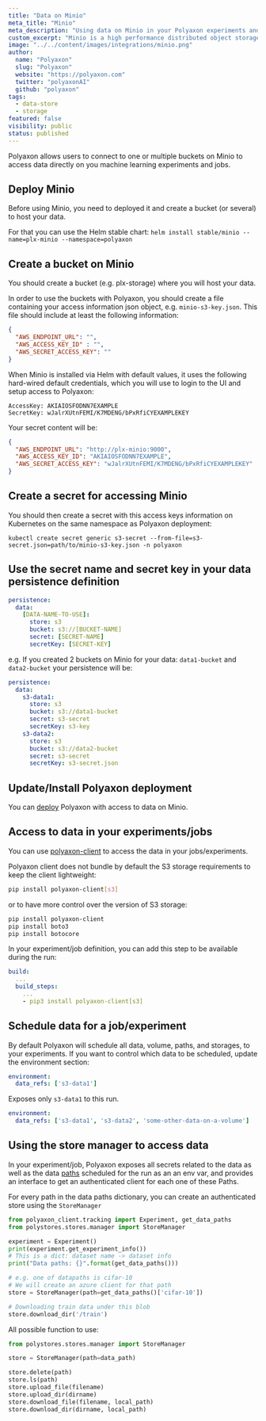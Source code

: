 ```yaml
---
title: "Data on Minio"
meta_title: "Minio"
meta_description: "Using data on Minio in your Polyaxon experiments and jobs. Polyaxon allows users to connect to one or multiple buckets on Minio to access data directly on you machine learning experiments."
custom_excerpt: "Minio is a high performance distributed object storage server, designed for large-scale private cloud infrastructure."
image: "../../content/images/integrations/minio.png"
author:
  name: "Polyaxon"
  slug: "Polyaxon"
  website: "https://polyaxon.com"
  twitter: "polyaxonAI"
  github: "polyaxon"
tags: 
  - data-store
  - storage
featured: false
visibility: public
status: published
---
```


Polyaxon allows users to connect to one or multiple buckets on Minio to access data directly on you machine learning experiments and jobs.

## Deploy Minio

Before using Minio, you need to deployed it and create a bucket (or several) to host your data.

For that you can use the Helm stable chart: `helm install stable/minio --name=plx-minio --namespace=polyaxon`

## Create a bucket on Minio

You should create a bucket (e.g. plx-storage) where you will host your data. 

In order to use the buckets with Polyaxon, you should create a file containing your access information json object, e.g. `minio-s3-key.json`.
This file should include at least the following information:

```json
{
  "AWS_ENDPOINT_URL": "", 
  "AWS_ACCESS_KEY_ID" : "",
  "AWS_SECRET_ACCESS_KEY": ""
}
```

When Minio is installed via Helm with default values, it uses the following hard-wired default credentials, which you will use to login to the UI and setup access to Polyaxon:

```
AccessKey: AKIAIOSFODNN7EXAMPLE
SecretKey: wJalrXUtnFEMI/K7MDENG/bPxRfiCYEXAMPLEKEY
```

Your secret content will be:

```json
{
  "AWS_ENDPOINT_URL": "http://plx-minio:9000",
  "AWS_ACCESS_KEY_ID": "AKIAIOSFODNN7EXAMPLE",
  "AWS_SECRET_ACCESS_KEY": "wJalrXUtnFEMI/K7MDENG/bPxRfiCYEXAMPLEKEY"
}
```

## Create a secret for accessing Minio

You should then create a secret with this access keys information on Kubernetes on the same namespace as Polyaxon deployment:

`kubectl create secret generic s3-secret --from-file=s3-secret.json=path/to/minio-s3-key.json -n polyaxon`

## Use the secret name and secret key in your data persistence definition

```yaml
persistence:
  data:
    [DATA-NAME-TO-USE]:
      store: s3
      bucket: s3://[BUCKET-NAME]
      secret: [SECRET-NAME]
      secretKey: [SECRET-KEY]
```

e.g. If you created 2 buckets on Minio for your data: `data1-bucket` and `data2-bucket` your persistence will be:

```yaml
persistence:
  data:
    s3-data1:
      store: s3
      bucket: s3://data1-bucket
      secret: s3-secret
      secretKey: s3-key
    s3-data2:
      store: s3
      bucket: s3://data2-bucket
      secret: s3-secret
      secretKey: s3-secret.json
```

## Update/Install Polyaxon deployment

You can [deploy](/docs/setup/connections/) Polyaxon with access to data on Minio.

## Access to data in your experiments/jobs

You can use [polyaxon-client](/docs/core/python-library/) to access the data in your jobs/experiments.

Polyaxon client does not bundle by default the S3 storage requirements to keep the client lightweight:

```bash
pip install polyaxon-client[s3]
``` 

or to have more control over the version of S3 storage:

```bash
pip install polyaxon-client
pip install boto3
pip install botocore
``` 

In your experiment/job definition, you can add this step to be available during the run:

```yaml
build:
  ...
  build_steps:
    ...
    - pip3 install polyaxon-client[s3]
```

## Schedule data for a job/experiment

By default Polyaxon will schedule all data, volume, paths, and storages, to your experiments. If you want to control which data to be scheduled, update the environment section:

```yaml
environment:
  data_refs: ['s3-data1']
```

Exposes only `s3-data1` to this run.


```yaml
environment:
  data_refs: ['s3-data1', 's3-data2', 'some-other-data-on-a-volume']
```

## Using the store manager to access data

In your experiment/job, Polyaxon exposes all secrets related to the data as well as the data [paths](/docs/experimentation/tracking/in-cluster/#get-data-paths) scheduled for the run as an an env var, 
and provides an interface to get an authenticated client for each one of these Paths.

For every path in the data paths dictionary, you can create an authenticated store using the `StoreManager` 

```python
from polyaxon_client.tracking import Experiment, get_data_paths
from polystores.stores.manager import StoreManager

experiment = Experiment()
print(experiment.get_experiment_info())
# This is a dict: dataset name -> dataset info
print("Data paths: {}".format(get_data_paths()))

# e.g. one of datapaths is cifar-10
# We will create an azure client for that path
store = StoreManager(path=get_data_paths()['cifar-10'])

# Downloading train data under this blob
store.download_dir('/train')
```

All possible function to use:

```python
from polystores.stores.manager import StoreManager

store = StoreManager(path=data_path)

store.delete(path)
store.ls(path)
store.upload_file(filename)
store.upload_dir(dirname)
store.download_file(filename, local_path)
store.download_dir(dirname, local_path)
```
